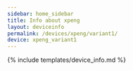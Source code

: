 ```yaml
---
sidebar: home_sidebar
title: Info about xpeng
layout: deviceinfo
permalink: /devices/xpeng/variant1/
device: xpeng_variant1
---
```

{% include templates/device_info.md %}
